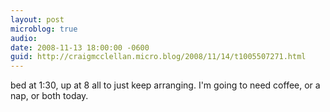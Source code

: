 ```yaml
---
layout: post
microblog: true
audio: 
date: 2008-11-13 18:00:00 -0600
guid: http://craigmcclellan.micro.blog/2008/11/14/t1005507271.html
---
```

bed at 1:30, up at 8 all to just keep arranging.  I'm going to need coffee, or a nap, or both today.
